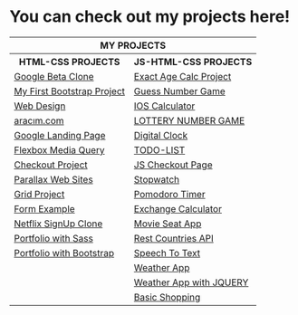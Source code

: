 # You can check out my projects here!

<table >
  <tr>
      <th colspan="2">MY PROJECTS</th>
  </tr>
  <tr>
      <th >HTML-CSS PROJECTS</th>
      <th>JS-HTML-CSS PROJECTS</th>  
  </tr>
  <tr>
    <td><a href="https://anthonyharold67.github.io/my-projects/google-beta98-clone/" target="_blank" rel="noreferrer">Google Beta Clone</a></td>
    <td><a href="https://anthonyharold67.github.io/my-projects/exactAgeCalc/" target="_blank">Exact Age Calc Project</a></td>
  </tr>
  <tr>
    <td><a href="https://anthonyharold67.github.io/my-projects/my_first_bootstrap-project/" target="_blank">My First Bootstrap Project</a></td>
    <td><a href="https://anthonyharold67.github.io/my-projects/guessNumberGame/" target="_blank">Guess Number Game</a></td>
  </tr>
  <tr>
    <td><a href="https://anthonyharold67.github.io/my-projects/web_design/" target="_blank">Web Design</a></td>
    <td><a href="https://anthonyharold67.github.io/my-projects/iosCalculator/" target="_blank">IOS Calculator</a></td>
  </tr>
  <tr>
    <td><a href="https://anthonyharold67.github.io/my-projects/aracımcom_project/" target="_blank">aracım.com</a></td>
    <td><a href="https://anthonyharold67.github.io/my-projects/lotteryGame/" target="_blank">LOTTERY NUMBER GAME</a></td>
    
  </tr>
  <tr>
    <td><a href="https://anthonyharold67.github.io/my-projects/google-landing/" target="_blank">Google Landing Page</a></td>
    <td><a href="https://anthonyharold67.github.io/my-projects/digitalClock/" target="_blank">Digital Clock</a></td>
    
  </tr>
  <tr>
    <td><a href="https://anthonyharold67.github.io/my-projects/flexbox-mediaquery/" target="_blank">Flexbox Media Query</a></td>
    <td><a href="https://anthonyharold67.github.io/my-projects/todolist/" target="_blank">TODO-LIST</a></td>
  </tr>
  <tr>
    <td><a href="https://anthonyharold67.github.io/my-projects/checkout_project/" target="_blank">Checkout Project</a></td>
    <td><a href="https://anthonyharold67.github.io/my-projects/JSCheckoutPage/" target="_blank">JS Checkout Page</a></td>
  </tr>
  <tr>
    <td><a href="https://anthonyharold67.github.io/my-projects/parallax-web-sites/" target="_blank">Parallax Web Sites</a></td>
    <td><a href="https://anthonyharold67.github.io/my-projects/stopwatch/" target="_blank">Stopwatch</a></td>
  </tr>
  
  <tr>
    <td><a href="https://anthonyharold67.github.io/my-projects/grid-project/" target="_blank">Grid Project</a></td>
    <td><a href="https://anthonyharold67.github.io/my-projects/pomodoroTimer/" target="_blank">Pomodoro Timer</a></td>
  </tr>
  <tr>
    <td><a href="https://anthonyharold67.github.io/Clarusway-HTML-CSS-Projects/form/" target="_blank">Form Example</a></td>
    <td><a href="https://anthonyharold67.github.io/my-projects/exchangeCalc/" target="_blank">Exchange Calculator</a></td>
    
  </tr>
  <tr>
    <td><a href="https://anthonyharold67.github.io/Clarusway-HTML-CSS-Projects/netflix/" target="_blank">Netflix SignUp Clone</a></td>
    <td><a href="https://anthonyharold67.github.io/my-projects/movieSeatApp/" target="_blank">Movie Seat App</a></td>
  </tr>
  <tr>
    <td><a href="https://anthonyharold67.github.io/my-projects/sass-portfolio/" target="_blank">Portfolio with Sass</a></td>
    <td><a href="https://anthonyharold67.github.io/my-projects/restCountries/" target="_blank">Rest Countries API</a></td>
  </tr>
  <tr>
    <td><a href="https://anthonyharold67.github.io/my-projects/bootstrap-portfolio/" target="_blank">Portfolio with Bootstrap</a></td>
    <td><a href="https://anthonyharold67.github.io/my-projects/speechToText/" target="_blank">Speech To Text</a></td>
  </tr>
  <tr>
    <td></td>
    <td><a href="https://anthonyharold67.github.io/my-projects/weatherApp/" target="_blank">Weather App</a></td>
  </tr>
  <tr>
    <td></td>
    <td><a href="https://anthonyharold67.github.io/my-projects/weatherApp-jquery/" target="_blank">Weather App with JQUERY</a></td>
  </tr>
    <tr>
    <td></td>
    <td><a href="https://anthonyharold67.github.io/my-projects/bootstrap-js-shopping/" target="_blank">Basic Shopping</a></td>
  </tr>

</table>

